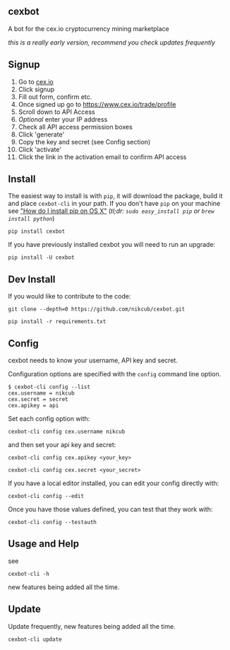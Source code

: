 ## cexbot

A bot for the cex.io cryptocurrency mining marketplace

*this is a really early version, recommend you check updates frequently*

## Signup

1. Go to [cex.io](https://cex.io/r/0/nikcub/0/)
2. Click signup
3. Fill out form, confirm etc.
4. Once signed up go to https://www.cex.io/trade/profile
5. Scroll down to API Access
6. *Optional* enter your IP address
7. Check all API access permission boxes
8. Click 'generate'
9. Copy the key and secret (see Config section)
10. Click 'activate'
11. Click the link in the activation email to confirm API access

## Install

The easiest way to install is with `pip`, it will download the package, build it and place `cexbot-cli` in your path. If you don't have `pip` on your
machine see ["How do I install pip on OS X"](http://stackoverflow.com/questions/17271319/installing-pip-on-mac-os-x) (*tl;dr: `sudo easy_install pip` or `brew install python`*)

 `pip install cexbot`

If you have previously installed cexbot you will need to run an upgrade:

 `pip install -U cexbot`

## Dev Install

If you would like to contribute to the code:

 `git clone --depth=0 https://github.com/nikcub/cexbot.git`

 `pip install -r requirements.txt`

## Config

cexbot needs to know your username, API key and secret.

Configuration options are specified with the `config` command line option.

```
$ cexbot-cli config --list
cex.username = nikcub
cex.secret = secret
cex.apikey = api
```

Set each config option with:

 `cexbot-cli config cex.username nikcub`

and then set your api key and secret:

  `cexbot-cli config cex.apikey <your_key>`

  `cexbot-cli config cex.secret <your_secret>`

If you have a local editor installed, you can edit your config directly with:

  `cexbot-cli config --edit`

Once you have those values defined, you can test that they work with:

  `cexbot-cli config --testauth`

## Usage and Help

see

  `cexbot-cli -h`

new features being added all the time.

## Update

Update frequently, new features being added all the time.

 `cexbot-cli update`
